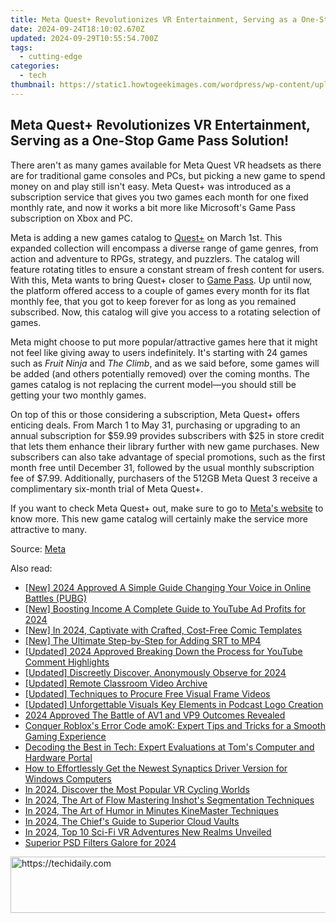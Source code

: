 ```yaml
---
title: Meta Quest+ Revolutionizes VR Entertainment, Serving as a One-Stop Game Pass Solution!
date: 2024-09-24T18:10:02.670Z
updated: 2024-09-29T10:55:54.700Z
tags:
  - cutting-edge
categories:
  - tech
thumbnail: https://static1.howtogeekimages.com/wordpress/wp-content/uploads/2024/01/53438127273_ef00efa517_o.jpg
---
```


## Meta Quest+ Revolutionizes VR Entertainment, Serving as a One-Stop Game Pass Solution!

There aren't as many games available for Meta Quest VR headsets as there are for traditional game consoles and PCs, but picking a new game to spend money on and play still isn't easy. Meta Quest+ was introduced as a subscription service that gives you two games each month for one fixed monthly rate, and now it works a bit more like Microsoft's Game Pass subscription on Xbox and PC.

 Meta is adding a new games catalog to [Quest+](https://extra-support.techidaily.com/updated-mastering-the-art-of-video-clarity-with-version-22-vce/) on March 1st. This expanded collection will encompass a diverse range of game genres, from action and adventure to RPGs, strategy, and puzzlers. The catalog will feature rotating titles to ensure a constant stream of fresh content for users. With this, Meta wants to bring Quest+ closer to [Game Pass](https://fox-info.techidaily.com/2024-approved-4-solutions-for-iphone-hdr-video-washed-out-in-premiere-pro/). Up until now, the platform offered access to a couple of games every month for its flat monthly fee, that you got to keep forever for as long as you remained subscribed. Now, this catalog will give you access to a rotating selection of games.

 Meta might choose to put more popular/attractive games here that it might not feel like giving away to users indefinitely. It's starting with 24 games such as _Fruit Ninja_ and _The Climb_, and as we said before, some games will be added (and others potentially removed) over the coming months. The games catalog is not replacing the current model—you should still be getting your two monthly games.

 On top of this or those considering a subscription, Meta Quest+ offers enticing deals. From March 1 to May 31, purchasing or upgrading to an annual subscription for $59.99 provides subscribers with $25 in store credit that lets them enhance their library further with new game purchases. New subscribers can also take advantage of special promotions, such as the first month free until December 31, followed by the usual monthly subscription fee of $7.99\. Additionally, purchasers of the 512GB Meta Quest 3 receive a complimentary six-month trial of Meta Quest+.

 If you want to check Meta Quest+ out, make sure to go to [Meta's website](https://www.meta.com/legal/quest/meta-quest-plus-terms/) to know more. This new game catalog will certainly make the service more attractive to many.

 Source: [Meta](https://www.meta.com/blog/quest/meta-quest-plus-new-games-catalog-vr-subscription-service/)

<ins class="adsbygoogle"
     style="display:block"
     data-ad-format="autorelaxed"
     data-ad-client="ca-pub-7571918770474297"
     data-ad-slot="1223367746"></ins>

<ins class="adsbygoogle"
     style="display:block"
     data-ad-client="ca-pub-7571918770474297"
     data-ad-slot="8358498916"
     data-ad-format="auto"
     data-full-width-responsive="true"></ins>

<span class="atpl-alsoreadstyle">Also read:</span>
<div><ul>
<li><a href="https://article-helps.techidaily.com/new-2024-approved-a-simple-guide-changing-your-voice-in-online-battles-pubg/"><u>[New] 2024 Approved A Simple Guide Changing Your Voice in Online Battles (PUBG)</u></a></li>
<li><a href="https://facebook-video-footage.techidaily.com/new-boosting-income-a-complete-guide-to-youtube-ad-profits-for-2024/"><u>[New] Boosting Income A Complete Guide to YouTube Ad Profits for 2024</u></a></li>
<li><a href="https://fox-boxes.techidaily.com/new-in-2024-captivate-with-crafted-cost-free-comic-templates/"><u>[New] In 2024, Captivate with Crafted, Cost-Free Comic Templates</u></a></li>
<li><a href="https://some-skills.techidaily.com/new-the-ultimate-step-by-step-for-adding-srt-to-mp4/"><u>[New] The Ultimate Step-by-Step for Adding SRT to MP4</u></a></li>
<li><a href="https://facebook-video-share.techidaily.com/updated-2024-approved-breaking-down-the-process-for-youtube-comment-highlights/"><u>[Updated] 2024 Approved Breaking Down the Process for YouTube Comment Highlights</u></a></li>
<li><a href="https://instagram-videos.techidaily.com/updated-discreetly-discover-anonymously-observe-for-2024/"><u>[Updated] Discreetly Discover, Anonymously Observe for 2024</u></a></li>
<li><a href="https://remote-screen-capture.techidaily.com/updated-remote-classroom-video-archive/"><u>[Updated] Remote Classroom Video Archive</u></a></li>
<li><a href="https://some-skills.techidaily.com/updated-techniques-to-procure-free-visual-frame-videos/"><u>[Updated] Techniques to Procure Free Visual Frame Videos</u></a></li>
<li><a href="https://some-skills.techidaily.com/updated-unforgettable-visuals-key-elements-in-podcast-logo-creation/"><u>[Updated] Unforgettable Visuals Key Elements in Podcast Logo Creation</u></a></li>
<li><a href="https://some-skills.techidaily.com/2024-approved-the-battle-of-av1-and-vp9-outcomes-revealed/"><u>2024 Approved The Battle of AV1 and VP9 Outcomes Revealed</u></a></li>
<li><a href="https://win-solutions.techidaily.com/conquer-robloxs-error-code-amok-expert-tips-and-tricks-for-a-smooth-gaming-experience/"><u>Conquer Roblox's Error Code amoK: Expert Tips and Tricks for a Smooth Gaming Experience</u></a></li>
<li><a href="https://hardware-help.techidaily.com/decoding-the-best-in-tech-expert-evaluations-at-toms-computer-and-hardware-portal/"><u>Decoding the Best in Tech: Expert Evaluations at Tom's Computer and Hardware Portal</u></a></li>
<li><a href="https://win-amazing.techidaily.com/how-to-effortlessly-get-the-newest-synaptics-driver-version-for-windows-computers/"><u>How to Effortlessly Get the Newest Synaptics Driver Version for Windows Computers</u></a></li>
<li><a href="https://fox-access.techidaily.com/in-2024-discover-the-most-popular-vr-cycling-worlds/"><u>In 2024, Discover the Most Popular VR Cycling Worlds</u></a></li>
<li><a href="https://some-skills.techidaily.com/in-2024-the-art-of-flow-mastering-inshots-segmentation-techniques/"><u>In 2024, The Art of Flow Mastering Inshot's Segmentation Techniques</u></a></li>
<li><a href="https://some-skills.techidaily.com/in-2024-the-art-of-humor-in-minutes-kinemaster-techniques/"><u>In 2024, The Art of Humor in Minutes KineMaster Techniques</u></a></li>
<li><a href="https://some-skills.techidaily.com/in-2024-the-chiefs-guide-to-superior-cloud-vaults/"><u>In 2024, The Chief's Guide to Superior Cloud Vaults</u></a></li>
<li><a href="https://some-skills.techidaily.com/in-2024-top-10-sci-fi-vr-adventures-new-realms-unveiled/"><u>In 2024, Top 10 Sci-Fi VR Adventures New Realms Unveiled</u></a></li>
<li><a href="https://some-skills.techidaily.com/superior-psd-filters-galore-for-2024/"><u>Superior PSD Filters Galore for 2024</u></a></li>
</ul></div>

<!-- affiliate ads begin -->
<a href="https://aligracehair.sjv.io/c/5597632/2135361/19272" target="_top" id="2135361">
  <img src="//a.impactradius-go.com/display-ad/19272-2135361" border="0" alt="https://techidaily.com" width="728" height="90"/>
</a>
<img height="0" width="0" src="https://aligracehair.sjv.io/i/5597632/2135361/19272" style="position:absolute;visibility:hidden;" border="0" />
<!-- affiliate ads end -->

